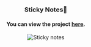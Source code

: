 <div align="center">

### Sticky Notes📝

#### You can view the project [here](https://isbendiyarovanezrin.github.io/StickyNotes).

![Sticky notes](https://i.postimg.cc/C1Z35KBj/note.gif)

</div>
